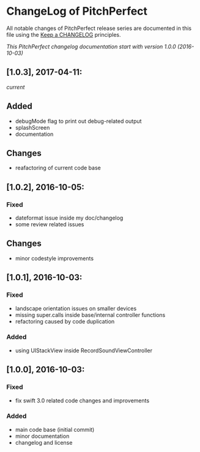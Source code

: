 # ChangeLog of PitchPerfect

All notable changes of PitchPerfect release series are documented in this file using the [Keep a CHANGELOG](http://keepachangelog.com/) principles.

_This PitchPerfect changelog documentation start with version 1.0.0 (2016-10-03)_

## [1.0.3], 2017-04-11:
_current_

## Added

* debugMode flag to print out debug-related output
* splashScreen
* documentation

## Changes

* reafactoring of current code base


## [1.0.2], 2016-10-05:

### Fixed

* dateformat issue inside my doc/changelog
* some review related issues

## Changes

* minor codestyle improvements

## [1.0.1], 2016-10-03:

### Fixed

* landscape orientation issues on smaller devices
* missing super.calls inside base/internal controller functions
* refactoring caused by code duplication

### Added
* using UIStackView inside RecordSoundViewController


## [1.0.0], 2016-10-03:

### Fixed

* fix swift 3.0 related code changes and improvements

### Added

* main code base (initial commit)
* minor documentation
* changelog and license
